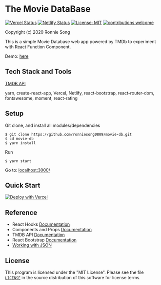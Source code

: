# The Movie DataBase

[![Vercel Status](https://img.shields.io/badge/Vercel-Deployed-blue)](https://the-movie-db.vercel.app/)
[![Netlify Status](https://img.shields.io/badge/Netlify-Success-1abc9c)](https://app.netlify.com/sites/themovie-db/deploys)
[![License: MIT](https://img.shields.io/badge/License-MIT-yellow.svg)](https://github.com/ronniesong0809/movie-db/blob/master/LICENSE)
[![contributions welcome](https://img.shields.io/badge/Contributions-welcome-brightgreen.svg?style=flat)](https://github.com/ronniesong0809/movie-db/issues/new)

Copyright (c) 2020 Ronnie Song

This is a simple Movie Database web app powered by TMDb to experiment with React Function Component.

Demo: [here](https://the-movie-db.vercel.app/)

## Tech Stack and Tools

[TMDB API](https://www.themoviedb.org/documentation/api)

yarn, create-react-app, Vercel, Netlify, react-bootstrap, react-router-dom, fontawesome, moment, react-rating

## Setup

Git clone, and install all modules/dependencies

```shells
$ git clone https://github.com/ronniesong0809/movie-db.git
$ cd movie-db
$ yarn install
```

Run

```shell
$ yarn start
```

Go to: [localhost:3000/](http://localhost:3000/)

## Quick Start

[![Deploy with Vercel](https://vercel.com/button)](https://vercel.com/new/git/external?repository-url=https%3A%2F%2Fgithub.com%2Fronniesong0809%2Fmovie-db)

## Reference

- React Hooks [Documentation](https://reactjs.org/docs/hooks-rules)
- Components and Props [Documentation](https://reactjs.org/docs/components-and-props)
- TMDB API [Documentation](https://www.themoviedb.org/documentation/api)
- React Bootstrap [Documentation](https://react-bootstrap.github.io/components/alerts/)
- [Working with JSON](https://developer.mozilla.org/en-US/docs/Learn/JavaScript/Objects/JSON)

## License

This program is licensed under the "MIT License". Please see the file [`LICENSE`](https://github.com/ronniesong0809/movie-db/blob/master/LICENSE) in the source distribution of this software for license terms.
